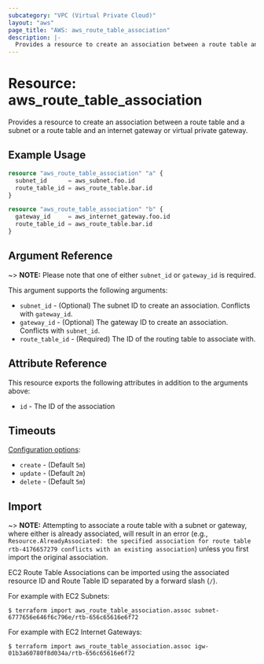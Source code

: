 ```yaml
---
subcategory: "VPC (Virtual Private Cloud)"
layout: "aws"
page_title: "AWS: aws_route_table_association"
description: |-
  Provides a resource to create an association between a route table and a subnet or a route table and an internet gateway or virtual private gateway.
---
```


# Resource: aws_route_table_association

Provides a resource to create an association between a route table and a subnet or a route table and an
internet gateway or virtual private gateway.

## Example Usage

```terraform
resource "aws_route_table_association" "a" {
  subnet_id      = aws_subnet.foo.id
  route_table_id = aws_route_table.bar.id
}
```

```terraform
resource "aws_route_table_association" "b" {
  gateway_id     = aws_internet_gateway.foo.id
  route_table_id = aws_route_table.bar.id
}
```

## Argument Reference

~> **NOTE:** Please note that one of either `subnet_id` or `gateway_id` is required.

This argument supports the following arguments:

* `subnet_id` - (Optional) The subnet ID to create an association. Conflicts with `gateway_id`.
* `gateway_id` - (Optional) The gateway ID to create an association. Conflicts with `subnet_id`.
* `route_table_id` - (Required) The ID of the routing table to associate with.

## Attribute Reference

This resource exports the following attributes in addition to the arguments above:

* `id` - The ID of the association

## Timeouts

[Configuration options](https://developer.hashicorp.com/terraform/language/resources/syntax#operation-timeouts):

- `create` - (Default `5m`)
- `update` - (Default `2m`)
- `delete` - (Default `5m`)

## Import

~> **NOTE:** Attempting to associate a route table with a subnet or gateway, where either
is already associated, will result in an error (e.g.,
`Resource.AlreadyAssociated: the specified association for route table
rtb-4176657279 conflicts with an existing association`) unless you first
import the original association.

EC2 Route Table Associations can be imported using the associated resource ID and Route Table ID
separated by a forward slash (`/`).

For example with EC2 Subnets:

```
$ terraform import aws_route_table_association.assoc subnet-6777656e646f6c796e/rtb-656c65616e6f72
```

For example with EC2 Internet Gateways:

```
$ terraform import aws_route_table_association.assoc igw-01b3a60780f8d034a/rtb-656c65616e6f72
```
